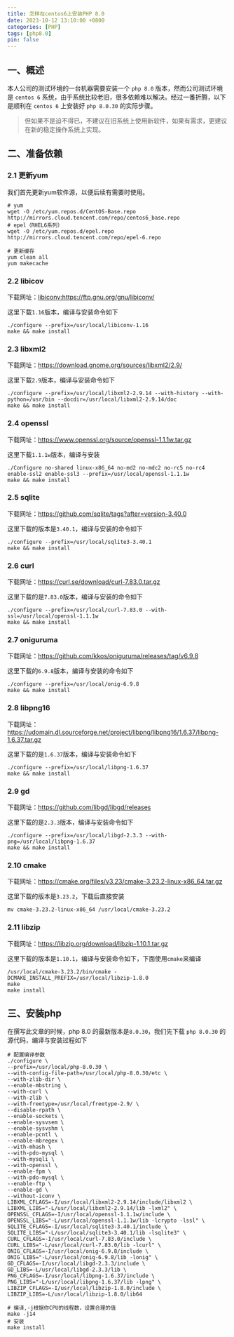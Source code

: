 ```yaml
---
title: 怎样在centos6上安装PHP 8.0
date: 2023-10-12 13:10:00 +0800
categories: [PHP]
tags: [php8.0]
pin: false
---
```


## 一、概述

本人公司的测试环境的一台机器需要安装一个 `php 8.0` 版本，然而公司测试环境是 `centos 6` 系统，由于系统比较老旧，很多依赖难以解决。经过一番折腾，以下是顺利在 `centos 6` 上安装好 `php 8.0.30` 的实际步骤。

> 但如果不是迫不得已，不建议在旧系统上使用新软件，如果有需求，更建议在新的稳定操作系统上实现。

## 二、准备依赖

### 2.1 更新yum

我们首先更新yum软件源，以便后续有需要时使用。

```shell
# yum
wget -O /etc/yum.repos.d/CentOS-Base.repo http://mirrors.cloud.tencent.com/repo/centos6_base.repo
# epel（RHEL6系列）
wget -O /etc/yum.repos.d/epel.repo http://mirrors.cloud.tencent.com/repo/epel-6.repo

# 更新缓存
yum clean all
yum makecache
```

### 2.2 libicov

下载网址：<libiconv:https://ftp.gnu.org/gnu/libiconv/>

这里下载`1.16`版本，编译与安装命令如下

```shell
./configure --prefix=/usr/local/libiconv-1.16
make && make install
```

### 2.3 libxml2

下载网址：<https://download.gnome.org/sources/libxml2/2.9/>

这里下载`2.9`版本，编译与安装命令如下

```shell
./configure --prefix=/usr/local/libxml2-2.9.14 --with-history --with-python=/usr/bin --docdir=/usr/local/libxml2-2.9.14/doc
make && make install
```

### 2.4 openssl

下载网址：<https://www.openssl.org/source/openssl-1.1.1w.tar.gz>

这里下载`1.1.1w`版本，编译与安装

```shell
./Configure no-shared linux-x86_64 no-md2 no-mdc2 no-rc5 no-rc4 enable-ssl2 enable-ssl3 --prefix=/usr/local/openssl-1.1.1w
make && make install
```

### 2.5 sqlite

下载网址：<https://github.com/sqlite/tags?after=version-3.40.0>

这里下载的版本是`3.40.1`，编译与安装的命令如下

```shell
./configure --prefix=/usr/local/sqlite3-3.40.1
make && make install
```

### 2.6 curl

下载网址：<https://curl.se/download/curl-7.83.0.tar.gz>

这里下载的是`7.83.0`版本，编译与安装的命令如下

```shell
./configure --prefix=/usr/local/curl-7.83.0 --with-ssl=/usr/local/openssl-1.1.1w
make && make install
```

### 2.7 oniguruma

下载网址：<https://github.com/kkos/oniguruma/releases/tag/v6.9.8>

这里下载的`6.9.8`版本，编译与安装的命令如下

```shell
./configure --prefix=/usr/local/onig-6.9.8
make && make install
```

### 2.8 libpng16

下载网址：<https://udomain.dl.sourceforge.net/project/libpng/libpng16/1.6.37/libpng-1.6.37.tar.gz>

这里下载的是`1.6.37`版本，编译与安装命令如下

```shell
./configure --prefix=/usr/local/libpng-1.6.37
make && make install
```

### 2.9 gd

下载网址：<https://github.com/libgd/libgd/releases>

这里下载的是`2.3.3`版本，编译与安装命令如下

```shell
./configure --prefix=/usr/local/libgd-2.3.3 --with-png=/usr/local/libpng-1.6.37
make && make install
```

### 2.10 cmake

下载网址：<https://cmake.org/files/v3.23/cmake-3.23.2-linux-x86_64.tar.gz>

这里下载的版本是`3.23.2`，下载后直接安装

```shell
mv cmake-3.23.2-linux-x86_64 /usr/local/cmake-3.23.2
```

### 2.11 libzip

下载网址：<https://libzip.org/download/libzip-1.10.1.tar.gz>

这里下载的版本是`1.10.1`，编译与安装命令如下，下面使用`cmake`来编译

```shell
/usr/local/cmake-3.23.2/bin/cmake -DCMAKE_INSTALL_PREFIX=/usr/local/libzip-1.8.0
make
make install
```

## 三、安装php

在撰写此文章的时候，php 8.0 的最新版本是`8.0.30`，我们先下载 `php 8.0.30` 的源代码，编译与安装过程如下

```shell
# 配置编译参数
./configure \
--prefix=/usr/local/php-8.0.30 \
--with-config-file-path=/usr/local/php-8.0.30/etc \
--with-zlib-dir \
--enable-mbstring \
--with-curl \
--with-zlib \
--with-freetype=/usr/local/freetype-2.9/ \
--disable-rpath \
--enable-sockets \
--enable-sysvsem \
--enable-sysvshm \
--enable-pcntl \
--enable-mbregex \
--with-mhash \
--with-pdo-mysql \
--with-mysqli \
--with-openssl \
--enable-fpm \
--with-pdo-mysql \
--enable-ftp \
--enable-gd \
--without-iconv \
LIBXML_CFLAGS=-I/usr/local/libxml2-2.9.14/include/libxml2 \
LIBXML_LIBS="-L/usr/local/libxml2-2.9.14/lib -lxml2" \
OPENSSL_CFLAGS=-I/usr/local/openssl-1.1.1w/include \
OPENSSL_LIBS="-L/usr/local/openssl-1.1.1w/lib -lcrypto -lssl" \
SQLITE_CFLAGS=-I/usr/local/sqlite3-3.40.1/include \
SQLITE_LIBS="-L/usr/local/sqlite3-3.40.1/lib -lsqlite3" \
CURL_CFLAGS=-I/usr/local/curl-7.83.0/include \
CURL_LIBS="-L/usr/local/curl-7.83.0/lib -lcurl" \
ONIG_CFLAGS=-I/usr/local/onig-6.9.8/include \
ONIG_LIBS="-L/usr/local/onig-6.9.8/lib -lonig" \
GD_CFLAGS=-I/usr/local/libgd-2.3.3/include \
GD_LIBS=-L/usr/local/libgd-2.3.3/lib \
PNG_CFLAGS=-I/usr/local/libpng-1.6.37/include \
PNG_LIBS="-L/usr/local/libpng-1.6.37/lib -lpng" \
LIBZIP_CFLAGS=-I/usr/local/libzip-1.8.0/include \
LIBZIP_LIBS=-L/usr/local/libzip-1.8.0/lib64

# 编译,-j根据你CPU的线程数，设置合理的值
make -j14
# 安装
make install
```
